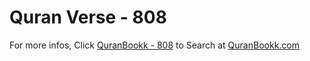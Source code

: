 # Quran Verse - 808 

For more infos, Click [QuranBookk - 808](https://www.quranbookk.com/quran/search?q=808) to Search at [QuranBookk.com](http://quranbookk.com/)